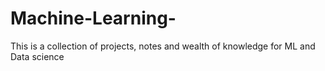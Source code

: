 # Machine-Learning-
This is a collection of projects, notes and wealth of knowledge for ML and Data science
